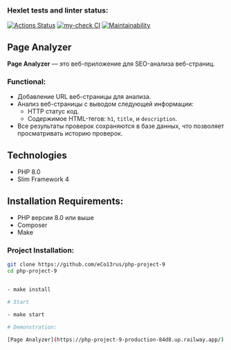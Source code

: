 ### Hexlet tests and linter status:
[![Actions Status](https://github.com/eCo13rus/php-project-9/workflows/hexlet-check/badge.svg)](https://github.com/eCo13rus/php-project-9/actions)
[![my-check CI](https://github.com/eCo13rus/php-project-9/actions/workflows/my-check.yml/badge.svg)](https://github.com/eCo13rus/php-project-9/actions)
[![Maintainability](https://api.codeclimate.com/v1/badges/4d5136fff96467e2c5bf/maintainability)](https://codeclimate.com/github/eCo13rus/php-project-9/maintainability)

## Page Analyzer

**Page Analyzer** — это веб-приложение для SEO-анализа веб-страниц. 

### Functional:
- Добавление URL веб-страницы для анализа.
- Анализ веб-страницы с выводом следующей информации:
  - HTTP статус код.
  - Содержимое HTML-тегов: `h1`, `title`, и `description`.
- Все результаты проверок сохраняются в базе данных, что позволяет просматривать историю проверок.

## Technologies

- PHP 8.0
- Slim Framework 4

## Installation Requirements:

- PHP версии 8.0 или выше
- Composer
- Make

### Project Installation:

```sh
git clone https://github.com/eCo13rus/php-project-9
cd php-project-9


- make install

# Start 

- make start

# Demonstration:

[Page Analyzer](https://php-project-9-production-84d8.up.railway.app/)